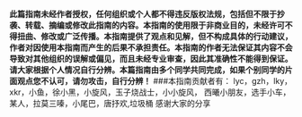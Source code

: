**此篇指南未经作者授权，任何组织或个人都不得违反版权法规，包括但不限于抄袭、转载、摘编或修改此指南的内容。本指南的使用限于非商业目的，未经许可不得扭曲、修改或广泛传播。本指南提供了观点和见解，但不构成具体的行动建议，作者对因使用本指南而产生的后果不承担责任。本指南的作者无法保证其内容不会导致对其他组织的误解或偏见，而且未经专业审查，因此其准确性不能得到保证。请大家根据个人情况自行分辨。本篇指南由多个同学共同完成，如果个别同学的片面观点您不认可，请勿攻击，自行分辨！**
###本指南贡献者有：
lyc，gzh，lky，xkr，小鱼，徐小黑，小旋风，玉子烧战士，小小旋风，
西曦小朋友，选手小车，某人，拉莫三嗪，小尾巴，唐抒欢,垃圾桶
感谢大家的分享
